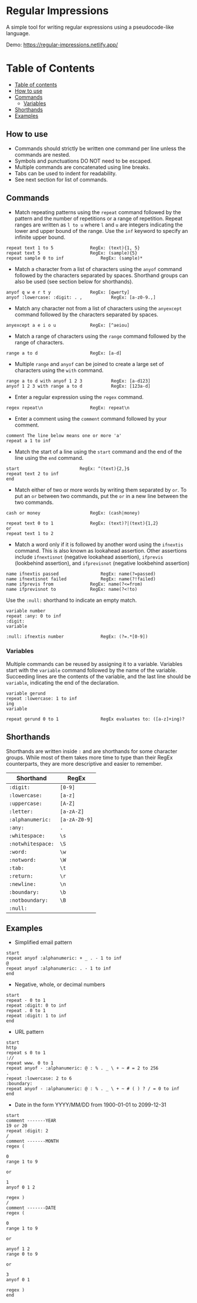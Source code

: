 # Regular Impressions

A simple tool for writing regular expressions using a pseudocode-like language.

Demo: https://regular-impressions.netlify.app/

# Table of Contents

<!--ts-->
   * [Table of contents](#table-of-contents)
   * [How to use](#how-to-use)
   * [Commands](#commands)
      * [Variables](#variables)
   * [Shorthands](#shorthands)
   * [Examples](#examples)
<!--te-->

## How to use

- Commands should strictly be written one command per line unless the commands are nested.
- Symbols and punctuations DO NOT need to be escaped.
- Multiple commands are concatenated using line breaks.
- Tabs can be used to indent for readability.
- See next section for list of commands.

## Commands

- Match repeating patterns using the `repeat` command followed by the pattern and the number of repetitions or a range of repetition.
Repeat ranges are written as `l to u` where `l` and `u` are integers indicating the lower and upper bound of the range.
Use the `inf` keyword to specify an infinite upper bound.

```
repeat text 1 to 5				RegEx: (text){1, 5}
repeat text 5					RegEx: (sample){5}
repeat sample 0 to inf				RegEx: (sample)*
```

- Match a character from a list of characters using the `anyof` command followed by the characters separated by spaces.
Shorthand groups can also be used (see section below for shorthands).

```
anyof q w e r t y				RegEx: [qwerty]
anyof :lowercase: :digit: . ,			RegEx: [a-z0-9.,]
```

- Match any character not from a list of characters using the `anyexcept` command followed by the characters separated by spaces.

```
anyexcept a e i o u				RegEx: [^aeiou]
```

- Match a range of characters using the `range` command followed by the range of characters.
```
range a to d					RegEx: [a-d]
```

- Multiple `range` and `anyof` can be joined to create a large set of characters using the `with` command.
```
range a to d with anyof 1 2 3			RegEx: [a-d123]
anyof 1 2 3 with range a to d			RegEx: [123a-d]
```

- Enter a regular expression using the `regex` command.
```
regex repeat\n					RegEx: repeat\n
```

- Enter a comment using the `comment` command followed by your comment.
```
comment The line below means one or more 'a'
repeat a 1 to inf
```

- Match the start of a line using the `start` command and the end of the line using the `end` command.
```
start						RegEx: ^(text){2,}$
repeat text 2 to inf
end
```

- Match either of two or more words by writing them separated by `or`.
To put an `or` between two commands, put the `or` in a new line between the two commands.
```
cash or money					RegEx: (cash|money)

repeat text 0 to 1				RegEx: (text)?|(text){1,2}
or
repeat text 1 to 2
```

- Match a word only if it is followed by another word using the `ifnextis` command. This is also known as lookahead assertion.
Other assertions include `ifnextisnot` (negative lookahead assertion), `ifprevis` (lookbehind assertion), and `ifprevisnot` (negative lookbehind assertion)
```
name ifnextis passed				RegEx: name(?=passed)
name ifnextisnot failed				RegEx: name(?!failed)
name ifprevis from				RegEx: name(?<=from)
name ifprevisnot to				RegEx: name(?<!to)
```
Use the `:null:` shorthand to indicate an empty match.
```
variable number
repeat :any: 0 to inf
:digit:
variable

:null: ifnextis number				RegEx: (?=.*[0-9])
```

### Variables
Multiple commands can be reused by assigning it to a variable. Variables start with the `variable` command followed by the name of the variable. Succeeding lines are the contents of the variable, and the last line should be `variable`, indicating the end of the declaration.
```
variable gerund
repeat :lowercase: 1 to inf
ing
variable

repeat gerund 0 to 1				RegEx evaluates to: ([a-z]+ing)?
```

## Shorthands

Shorthands are written inside `:` and are shorthands for some character groups. While most of them takes more time to type than their RegEx counterparts, they are more descriptive and easier to remember.

| Shorthand         | RegEx         |
|-------------------|---------------|
| `:digit:`         | `[0-9]`       |
| `:lowercase:`     | `[a-z]`       |
| `:uppercase:`     | `[A-Z]`       |
| `:letter:`        | `[a-zA-Z]`    |
| `:alphanumeric:`  | `[a-zA-Z0-9]` |
| `:any:`           | `.`           |
| `:whitespace:`    | `\s`          |
| `:notwhitespace:` | `\S`          |
| `:word:`          | `\w`          |
| `:notword:`       | `\W`          |
| `:tab:`           | `\t`          |
| `:return:`        | `\r`          |
| `:newline:`       | `\n`          |
| `:boundary:`      | `\b`          |
| `:notboundary:`   | `\B`          |
| `:null:`          |               |

## Examples
- Simplified email pattern
```
start
repeat anyof :alphanumeric: + _ . - 1 to inf
@
repeat anyof :alphanumeric: . - 1 to inf
end
```

- Negative, whole, or decimal numbers
```
start
repeat - 0 to 1
repeat :digit: 0 to inf
repeat . 0 to 1
repeat :digit: 1 to inf
end
```

- URL pattern
```
start
http
repeat s 0 to 1
://
repeat www. 0 to 1
repeat anyof - :alphanumeric: @ : % . _ \ + ~ # = 2 to 256
.
repeat :lowercase: 2 to 6
:boundary:
repeat anyof - :alphanumeric: @ : % . _ \ + ~ # ( ) ? / = 0 to inf
end
```

- Date in the form YYYY/MM/DD from 1900-01-01 to 2099-12-31
```
start
comment -------YEAR
19 or 20
repeat :digit: 2
/
comment -------MONTH
regex (

0
range 1 to 9

or

1
anyof 0 1 2

regex )
/
comment -------DATE
regex (

0
range 1 to 9

or

anyof 1 2
range 0 to 9

or

3
anyof 0 1

regex )
end
```
